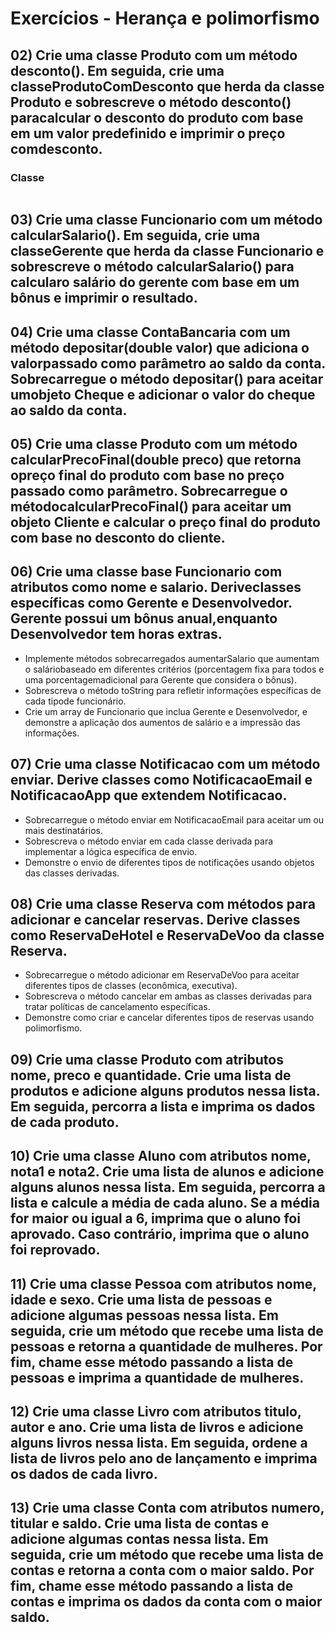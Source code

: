 # Exercícios - Herança e polimorfismo 
## 02) Crie uma classe Produto com um método desconto(). Em seguida, crie uma classeProdutoComDesconto que herda da classe Produto e sobrescreve o método desconto() paracalcular o desconto do produto com base em um valor predefinido e imprimir o preço comdesconto.
### Classe
```java

```

## 03) Crie uma classe Funcionario com um método calcularSalario(). Em seguida, crie uma classeGerente que herda da classe Funcionario e sobrescreve o método calcularSalario() para calcularo salário do gerente com base em um bônus e imprimir o resultado.

## 04) Crie uma classe ContaBancaria com um método depositar(double valor) que adiciona o valorpassado como parâmetro ao saldo da conta. Sobrecarregue o método depositar() para aceitar umobjeto Cheque e adicionar o valor do cheque ao saldo da conta.

## 05) Crie uma classe Produto com um método calcularPrecoFinal(double preco) que retorna opreço final do produto com base no preço passado como parâmetro. Sobrecarregue o métodocalcularPrecoFinal() para aceitar um objeto Cliente e calcular o preço final do produto com base no desconto do cliente.

## 06) Crie uma classe base Funcionario com atributos como nome e salario. Deriveclasses específicas como Gerente e Desenvolvedor. Gerente possui um bônus anual,enquanto Desenvolvedor tem horas extras.
* Implemente métodos sobrecarregados aumentarSalario que aumentam o saláriobaseado em diferentes critérios (porcentagem fixa para todos e uma porcentagemadicional para Gerente que considera o bônus).
* Sobrescreva o método toString para refletir informações específicas de cada tipode funcionário.
* Crie um array de Funcionario que inclua Gerente e Desenvolvedor, e demonstre a aplicação dos aumentos de salário e a impressão das informações.

## 07) Crie uma classe Notificacao com um método enviar. Derive classes como NotificacaoEmail e NotificacaoApp que extendem Notificacao.
* Sobrecarregue o método enviar em NotificacaoEmail para aceitar um ou mais destinatários.
* Sobrescreva o método enviar em cada classe derivada para implementar a lógica específica de envio.
* Demonstre o envio de diferentes tipos de notificações usando objetos das classes derivadas.

## 08) Crie uma classe Reserva com métodos para adicionar e cancelar reservas. Derive classes como ReservaDeHotel e ReservaDeVoo da classe Reserva.
* Sobrecarregue o método adicionar em ReservaDeVoo para aceitar diferentes tipos de classes (econômica, executiva).
* Sobrescreva o método cancelar em ambas as classes derivadas para tratar políticas de cancelamento específicas.
* Demonstre como criar e cancelar diferentes tipos de reservas usando polimorfismo.

## 09) Crie uma classe Produto com atributos nome, preco e quantidade. Crie uma lista de produtos e adicione alguns produtos nessa lista. Em seguida, percorra a lista e imprima os dados de cada produto.

## 10) Crie uma classe Aluno com atributos nome, nota1 e nota2. Crie uma lista de alunos e adicione alguns alunos nessa lista. Em seguida, percorra a lista e calcule a média de cada aluno. Se a média for maior ou igual a 6, imprima que o aluno foi aprovado. Caso contrário, imprima que o aluno foi reprovado.

## 11) Crie uma classe Pessoa com atributos nome, idade e sexo. Crie uma lista de pessoas e adicione algumas pessoas nessa lista. Em seguida, crie um método que recebe uma lista de pessoas e retorna a quantidade de mulheres. Por fim, chame esse método passando a lista de pessoas e imprima a quantidade de mulheres.

## 12) Crie uma classe Livro com atributos titulo, autor e ano. Crie uma lista de livros e adicione alguns livros nessa lista. Em seguida, ordene a lista de livros pelo ano de lançamento e imprima os dados de cada livro.

## 13) Crie uma classe Conta com atributos numero, titular e saldo. Crie uma lista de contas e adicione algumas contas nessa lista. Em seguida, crie um método que recebe uma lista de contas e retorna a conta com o maior saldo. Por fim, chame esse método passando a lista de contas e imprima os dados da conta com o maior saldo.
